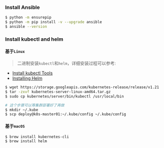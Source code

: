 ### Install Ansible

```bash
$ python -m ensurepip
$ python -m pip install -v --upgrade ansible
$ ansible --version
```

### Install kubectl and helm

#### 基于`Linux`

> 二进制安装`kubectl`和`helm`，详细安装过程可以参考:

- [Install kubectl Tools](https://kubernetes.io/zh/docs/tasks/tools/)
- [Installing Helm](https://helm.sh/docs/intro/install/)

```bash
$ wget https://storage.googleapis.com/kubernetes-release/release/v1.21.4/kubernetes-server-linux-amd64.tar.gz
$ tar -zxvf kubernetes-server-linux-amd64.tar.gz
$ sudo cp kubernetes/server/bin/kubectl /usr/local/bin

# 这个步骤可以等集群部署好了再做
$ mkdir ~/.kube
$ scp deploy@k8s-master01:~/.kube/config ~/.kube/config
```

#### 基于`macOS`

```bash
$ brew install kubernetes-cli
$ brew install helm
```
